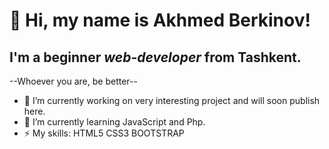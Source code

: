 # 👋 Hi, my name is **Akhmed Berkinov**!
## I'm a beginner *web-developer* from Tashkent.
--Whoever you are, be better--
- 🔭 I’m currently working on very interesting project and will soon publish here.
- 🌱 I’m currently learning JavaScript and Php.
- ⚡ My skills: HTML5 CSS3 BOOTSTRAP
